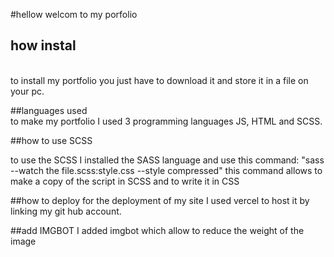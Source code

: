 #hellow welcom to my porfolio


## how instal
<br>
to install my portfolio you just have to download it
and store it in a file on your pc.

##languages used
<br>
to make my portfolio I used 3 programming languages
JS, HTML and SCSS.

##how to use  SCSS

to use the SCSS I installed the SASS language and use this command: "sass --watch the file.scss:style.css --style compressed"
this command allows to make a copy of the script in SCSS and to write it in CSS

##how to deploy
for the deployment of my site I used vercel to host it by linking my git hub account.

##add IMGBOT 
I added imgbot which allow to reduce the weight of the image 

